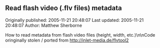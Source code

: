 ## Read flash video (.flv files) metadata

Originally published: 2005-11-21 20:48:07
Last updated: 2005-11-21 20:48:07
Author: Matthew Sherborne

How to read metadata from flash video files (height, width, etc.)\n\nCode oringinally stolen / ported from http://inlet-media.de/flvtool2